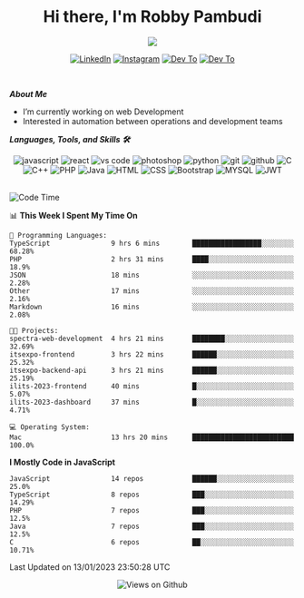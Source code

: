 <div align="center">
   <h1>Hi there, I'm Robby Pambudi </h1>

<img src="https://pronoun.cyou/x/y?subject=He&object=Him&height=20"> 
</div>

<p align='center'>
   <a href="https://www.linkedin.com/in/robbypambudi" target="_blank"><img src="https://img.shields.io/badge/LinkedIn-0077B5?style=for-the-badge&logo=linkedin&logoColor=white" alt="LinkedIn"></a>
   <a href="https://www.instagram.com/robbypambudi" target="_blank"><img src="https://img.shields.io/badge/Instagram-E4405F?style=for-the-badge&logo=instagram&logoColor=white" alt="Instagram"></a>
   <a href="https://dev.to/robbypambudi" target="_blank"><img src="https://img.shields.io/badge/dev.to-0A0A0A?style=for-the-badge&logo=dev.to&logoColor=white" alt="Dev To"></a>
   <a href="https://www.facebook.com/robbyulungpambudi" target="_blank"><img src="https://img.shields.io/badge/Facebook-1877F2?style=for-the-badge&logo=facebook&logoColor=white" alt="Dev To"></a>

</p> <p>
<br>
   
***About Me***
   
- I’m currently working on web Development
- Interested in automation between operations and development teams
 
   
***Languages, Tools, and Skills 🛠***

   <div align="center">
   <img src="https://img.shields.io/badge/JavaScript-F7DF1E?style=for-the-badge&logo=javascript&logoColor=black" alt="javascript" />
      <img src="https://img.shields.io/badge/React-61DAFB?style=for-the-badge&logo=react&logoColor=black" alt="react" />
      <img src="https://img.shields.io/badge/vs%20code-007ACC?style=for-the-badge&logo=visual%20studio%20code&logoColor=white" alt="vs code" />
      <img src="https://img.shields.io/badge/adobe%20photoshop-31A8FF?style=for-the-badge&logo=adobe%20photoshop&logoColor=white" alt="photoshop" />
      <img src="https://img.shields.io/badge/python-3776AB?style=for-the-badge&logo=python&logoColor=white" alt="python" />
      <img src="https://img.shields.io/badge/Git-F05032?style=for-the-badge&logo=git&logoColor=white" alt="git" />
      <img src="https://img.shields.io/badge/GitHub-100000?style=for-the-badge&logo=github&logoColor=white" alt="github" />
      <img src="https://img.shields.io/badge/c-%2300599C.svg?style=for-the-badge&logo=c&logoColor=white" alt="C" />
      <img src="https://img.shields.io/badge/c++-%2300599C.svg?style=for-the-badge&logo=c%2B%2B&logoColor=white" alt="C++" />   
      <img src="https://img.shields.io/badge/PHP-777BB4?style=for-the-badge&logo=php&logoColor=white" alt="PHP" />
      <img src="https://img.shields.io/badge/Java-ED8B00?style=for-the-badge&logo=java&logoColor=white" alt="Java"/>
      <img src="https://img.shields.io/badge/HTML5-E34F26?style=for-the-badge&logo=html5&logoColor=white" alt="HTML" />
      <img src="https://img.shields.io/badge/CSS-239120?&style=for-the-badge&logo=css3&logoColor=white" alt ="CSS" />
      <img src="https://img.shields.io/badge/Bootstrap-563D7C?style=for-the-badge&logo=bootstrap&logoColor=white" alt="Bootstrap" />
      <img src="https://img.shields.io/badge/MySQL-00000F?style=for-the-badge&logo=mysql&logoColor=white" alt="MYSQL" />
      <img src="https://img.shields.io/badge/json%20web%20tokens-323330?style=for-the-badge&logo=json-web-tokens&logoColor=pink" alt="JWT" />
      
   </div><br>
   
<!--START_SECTION:waka-->
![Code Time](http://img.shields.io/badge/Code%20Time-369%20hrs%2032%20mins-blue)

📊 **This Week I Spent My Time On** 

```text
💬 Programming Languages: 
TypeScript               9 hrs 6 mins        █████████████████░░░░░░░░   68.28% 
PHP                      2 hrs 31 mins       ████░░░░░░░░░░░░░░░░░░░░░   18.9% 
JSON                     18 mins             ░░░░░░░░░░░░░░░░░░░░░░░░░   2.28% 
Other                    17 mins             ░░░░░░░░░░░░░░░░░░░░░░░░░   2.16% 
Markdown                 16 mins             ░░░░░░░░░░░░░░░░░░░░░░░░░   2.08%

🐱‍💻 Projects: 
spectra-web-development  4 hrs 21 mins       ████████░░░░░░░░░░░░░░░░░   32.69% 
itsexpo-frontend         3 hrs 22 mins       ██████░░░░░░░░░░░░░░░░░░░   25.32% 
itsexpo-backend-api      3 hrs 21 mins       ██████░░░░░░░░░░░░░░░░░░░   25.19% 
ilits-2023-frontend      40 mins             █░░░░░░░░░░░░░░░░░░░░░░░░   5.07% 
ilits-2023-dashboard     37 mins             █░░░░░░░░░░░░░░░░░░░░░░░░   4.71%

💻 Operating System: 
Mac                      13 hrs 20 mins      █████████████████████████   100.0%

```

**I Mostly Code in JavaScript** 

```text
JavaScript               14 repos            ██████░░░░░░░░░░░░░░░░░░░   25.0% 
TypeScript               8 repos             ███░░░░░░░░░░░░░░░░░░░░░░   14.29% 
PHP                      7 repos             ███░░░░░░░░░░░░░░░░░░░░░░   12.5% 
Java                     7 repos             ███░░░░░░░░░░░░░░░░░░░░░░   12.5% 
C                        6 repos             ██░░░░░░░░░░░░░░░░░░░░░░░   10.71%

```



 Last Updated on 13/01/2023 23:50:28 UTC
<!--END_SECTION:waka-->

<div align="center">
<img src="https://komarev.com/ghpvc/?username=robbypambudi&color=green" alt="Views on Github" />
</div>

